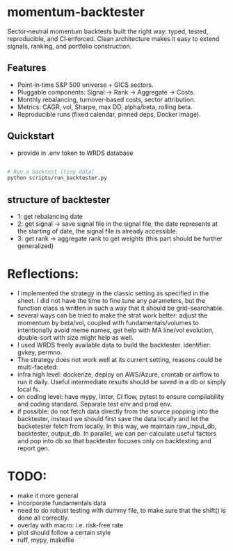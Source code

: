 # momentum-backtester

Sector‑neutral momentum backtests built the right way: typed, tested, reproducible, and CI‑enforced. Clean architecture makes it easy to extend signals, ranking, and portfolio construction.

## Features
- Point‑in‑time S&P 500 universe + GICS sectors.
- Pluggable components: Signal → Rank → Aggregate → Costs.
- Monthly rebalancing, turnover‑based costs, sector attribution.
- Metrics: CAGR, vol, Sharpe, max DD, alpha/beta, rolling beta.
- Reproducible runs (fixed calendar, pinned deps, Docker image).

## Quickstart

- provide in .env token to WRDS database
```bash

# Run a backtest (tiny data)
python scripts/run_backtester.py
```

## structure of backtester

- 1: get rebalancing date
- 2: get signal -> save signal file
    in the signal file, the date represents at the starting of date, the signal file is already accessible.
- 3: get rank -> aggregate rank to get weights (this part should be further generalized)

# Reflections:
- I implemented the strategy in the classic setting as specified in the sheet. I did not have the time to fine tune any parameters, but the function class is written in such a way that it should be grid-searchable.
- several ways can be tried to make the strat work better: adjust the momentum by beta/vol, coupled with fundamentals/volumes to intentionally avoid meme names, get help with MA line/vol evolution, double-sort with size might help as well.
- I used WRDS freely available data to build the backtester. identifier: gvkey, permno.
- The strategy does not work well at its current setting, reasons could be multi-faceted: 
- infra high level: dockerize, deploy on AWS/Azure, crontab or airflow to run it daily. Useful intermediate results should be saved in a db or simply local fs.
- on coding level: have mypy, linter, CI flow, pytest to ensure compilability and coding standard. Separate test env and prod env. 
- if possible: do not fetch data directly from the source popping into the backtester, instead we should first save the data locally and let the backetester fetch from locally. In this way, we maintain raw_input_db, backtester, output_db. In parallel, we can per-calculate useful factors and pop into db so that backtester focuses only on backtesting and report gen.  


# TODO:
- make it more general
- incorporate fundamentals data 
- need to do robust testing with dummy file, to make sure that the shift() is done all correctly.
- overlay with macro: i.e. risk-free rate
- plot should follow a certain style
- ruff, mypy, makefile

